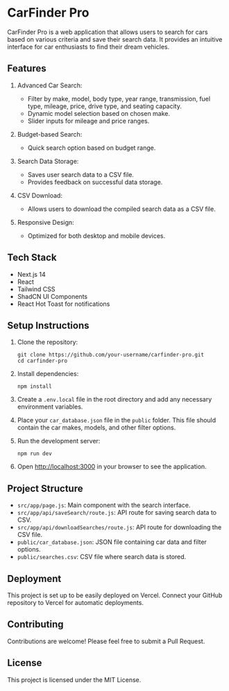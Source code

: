 # CarFinder Pro

CarFinder Pro is a web application that allows users to search for cars based on various criteria and save their search data. It provides an intuitive interface for car enthusiasts to find their dream vehicles.

## Features

1. Advanced Car Search:
   - Filter by make, model, body type, year range, transmission, fuel type, mileage, price, drive type, and seating capacity.
   - Dynamic model selection based on chosen make.
   - Slider inputs for mileage and price ranges.

2. Budget-based Search:
   - Quick search option based on budget range.

3. Search Data Storage:
   - Saves user search data to a CSV file.
   - Provides feedback on successful data storage.

4. CSV Download:
   - Allows users to download the compiled search data as a CSV file.

5. Responsive Design:
   - Optimized for both desktop and mobile devices.

## Tech Stack

- Next.js 14
- React
- Tailwind CSS
- ShadCN UI Components
- React Hot Toast for notifications

## Setup Instructions

1. Clone the repository:
   ```
   git clone https://github.com/your-username/carfinder-pro.git
   cd carfinder-pro
   ```

2. Install dependencies:
   ```
   npm install
   ```

3. Create a `.env.local` file in the root directory and add any necessary environment variables.

4. Place your `car_database.json` file in the `public` folder. This file should contain the car makes, models, and other filter options.

5. Run the development server:
   ```
   npm run dev
   ```

6. Open [http://localhost:3000](http://localhost:3000) in your browser to see the application.

## Project Structure

- `src/app/page.js`: Main component with the search interface.
- `src/app/api/saveSearch/route.js`: API route for saving search data to CSV.
- `src/app/api/downloadSearches/route.js`: API route for downloading the CSV file.
- `public/car_database.json`: JSON file containing car data and filter options.
- `public/searches.csv`: CSV file where search data is stored.

## Deployment

This project is set up to be easily deployed on Vercel. Connect your GitHub repository to Vercel for automatic deployments.

## Contributing

Contributions are welcome! Please feel free to submit a Pull Request.

## License

This project is licensed under the MIT License.
